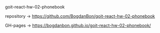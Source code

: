 goit-react-hw-02-phonebook

repository -> https://github.com/BogdanBon/goit-react-hw-02-phonebook

GH-pages -> https://bogdanbon.github.io/goit-react-hw-02-phonebook/
